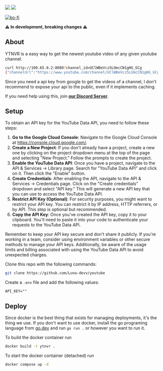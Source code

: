 [![](https://img.shields.io/discord/828676951023550495?color=5865F2&logo=discord&logoColor=white)](https://lunish.nl/support)
![](https://img.shields.io/github/repo-size/Luna-devv/youtube?maxAge=3600)

[![ko-fi](https://ko-fi.com/img/githubbutton_sm.svg)](https://ko-fi.com/I3I6AFVAP)

**⚠️ In development, breaking changes ⚠️**

## About
YTNVR is a easy way to get the newest youtube video of any given youtube channel.
```bash
curl http://100.65.0.2:8080?channel_id=UClWBeVcz5LUmcCN1gHG_GCg
{"channelUrl":"https://www.youtube.com/channel/UClWBeVcz5LUmcCN1gHG_GCg","videoUrl":"https://www.youtube.com/watch?v=NS5fZ1ltovE"}
```
Since you need a api key from google to get the videos of a channel, I don't recommend to expose your api to the public, even if it implements caching.

If you need help using this, join **[our Discord Server](https://discord.com/invite/yYd6YKHQZH)**.

## Setup

To obtain an API key for the YouTube Data API, you need to follow these steps:

1. **Go to the Google Cloud Console**: Navigate to the Google Cloud Console at https://console.cloud.google.com/.
2. **Create a New Project**: If you don't already have a project, create a new one by clicking on the project dropdown menu at the top of the page and selecting "New Project." Follow the prompts to create the project.
3. **Enable the YouTube Data API**: Once you have a project, navigate to the API & Services → Library page. Search for "YouTube Data API" and click on it. Then click the "Enable" button.
4. **Create Credentials**: After enabling the API, navigate to the API & Services → Credentials page. Click on the "Create credentials" dropdown and select "API key." This will generate a new API key that you can use to access the YouTube Data API.
5. **Restrict API Key (Optional)**: For security purposes, you might want to restrict your API key. You can restrict it by IP address, HTTP referrers, or by API. This step is optional but recommended.
6. **Copy the API Key**: Once you've created the API key, copy it to your clipboard. You'll need to paste it into your code to authenticate your requests to the YouTube Data API.

Remember to keep your API key secure and don't share it publicly. If you're working in a team, consider using environment variables or other secure methods to manage your API keys. Additionally, be aware of the usage limits and billing associated with using the YouTube Data API to avoid unexpected charges.

Clone this repo with the following commands:

```bash
git clone https://github.com/Luna-devv/youtube
```

Create a `.env` file and add the following values:
```env
API_KEY=""
```

## Deploy

Since docker is the best thing that exists for managing deployments, it's the thing we use. If you don't want to use docker, install the go programing language from [go.dev](https://go.dev) and run `go run .` or however you want to run it.

To build the docker container run
```bash
docker build -t ytnvr .
```

To start the docker container (detached) run 
```bash
docker compose up -d
```
